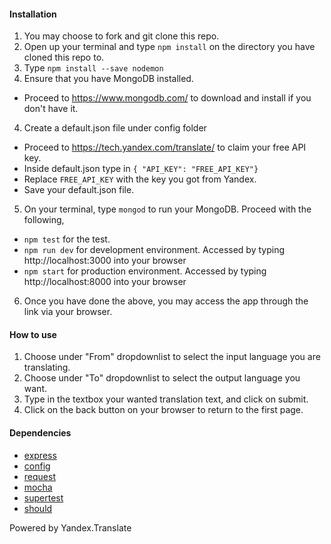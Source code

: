 #### Installation
1. You may choose to fork and git clone this repo.
2. Open up your terminal and type `npm install` on the directory you have cloned this repo to.
3. Type `npm install --save nodemon`
3. Ensure that you have MongoDB installed.
  - Proceed to https://www.mongodb.com/ to download and install if you don't have it.
4. Create a default.json file under config folder
  - Proceed to https://tech.yandex.com/translate/ to claim your free API key.
  - Inside default.json type in `{ "API_KEY": "FREE_API_KEY"}`
  - Replace `FREE_API_KEY` with the key you got from Yandex.
  - Save your default.json file.
5. On your terminal, type `mongod` to run your MongoDB. Proceed with the following,
  - `npm test` for the test.
  - `npm run dev` for development environment. Accessed by typing http://localhost:3000 into your browser
  - `npm start` for production environment. Accessed by typing http://localhost:8000 into your browser
6. Once you have done the above, you may access the app through the link via your browser.

#### How to use
1. Choose under "From" dropdownlist to select the input language you are translating.
2. Choose under "To" dropdownlist to select the output language you want.
3. Type in the textbox your wanted translation text, and click on submit.
4. Click on the back button on your browser to return to the first page.

#### Dependencies
* [express](https://www.npmjs.com/package/express)
* [config](https://www.npmjs.com/package/config)
* [request](https://www.npmjs.com/package/request)
* [mocha](https://www.npmjs.com/package/mocha)
* [supertest](https://www.npmjs.com/package/supertest)
* [should](https://www.npmjs.com/package/should)

Powered by Yandex.Translate
